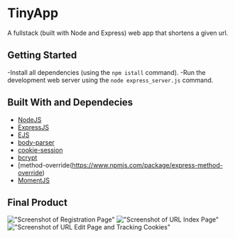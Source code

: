 # TinyApp

A fullstack (built with Node and Express) web app that shortens a given url.

## Getting Started

-Install all dependencies (using the `npm istall` command).
-Run the development web server using the `node express_server.js` command.


## Built With and Dependecies

* [NodeJS](https://nodejs.org/en/)
* [ExpressJS](https://maven.apache.org/) 
* [EJS](https://rometools.github.io/rome/)
* [body-parser](https://www.npmjs.com/package/body-parser)
* [cookie-session](https://github.com/expressjs/cookie-session)
* [bcrypt](https://www.npmjs.com/package/bcrypt)
* [method-override(https://www.npmjs.com/package/express-method-override)
* [MomentJS](https://momentjs.com/)


## Final Product 

!["Screenshot of Registration Page"](https://github.com/surfman-k/tinyApp/blob/master/docs/reg.png?raw=true)
!["Screenshot of URL Index Page"](https://github.com/surfman-k/tinyApp/blob/master/docs/url-index.png?raw=true)
!["Screenshot of URL Edit Page and Tracking Cookies"](https://github.com/surfman-k/tinyApp/blob/master/docs/timestamps.png?raw=true)